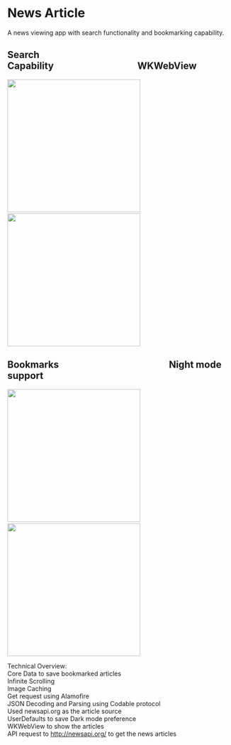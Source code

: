 # News Article 
A news viewing app with search functionality and bookmarking capability.
## Search Capability&nbsp;&nbsp;&nbsp;&nbsp;&nbsp;&nbsp;&nbsp;&nbsp;&nbsp;&nbsp;&nbsp;&nbsp;&nbsp;&nbsp;&nbsp;&nbsp;&nbsp;&nbsp;&nbsp;&nbsp;&nbsp;&nbsp;&nbsp;&nbsp;&nbsp;&nbsp;&nbsp;&nbsp;&nbsp;&nbsp;&nbsp;&nbsp;&nbsp;&nbsp;&nbsp;&nbsp;&nbsp;&nbsp;WKWebView
<img src="https://user-images.githubusercontent.com/60834223/105732728-b8b5e580-5f6b-11eb-8a51-0dc6a5f6cfff.png" width = "300" />&nbsp;&nbsp;&nbsp;&nbsp;&nbsp;&nbsp;&nbsp;&nbsp;&nbsp;&nbsp;&nbsp;&nbsp;&nbsp;&nbsp;&nbsp;&nbsp;&nbsp;&nbsp;<img src="https://user-images.githubusercontent.com/60834223/105808804-69ab9700-5fe3-11eb-9869-1fc98babc486.png" width = "300" />

## Bookmarks&nbsp;&nbsp;&nbsp;&nbsp;&nbsp;&nbsp;&nbsp;&nbsp;&nbsp;&nbsp;&nbsp;&nbsp;&nbsp;&nbsp;&nbsp;&nbsp;&nbsp;&nbsp;&nbsp;&nbsp;&nbsp;&nbsp;&nbsp;&nbsp;&nbsp;&nbsp;&nbsp;&nbsp;&nbsp;&nbsp;&nbsp;&nbsp;&nbsp;&nbsp;&nbsp;&nbsp;&nbsp;&nbsp;&nbsp;&nbsp;&nbsp;&nbsp;&nbsp;&nbsp;&nbsp;&nbsp;&nbsp;&nbsp;&nbsp;&nbsp;Night mode support
<img src="https://user-images.githubusercontent.com/60834223/105729972-c322b000-5f68-11eb-97cd-1bf6e172e31c.png" width = "300" />&nbsp;&nbsp;&nbsp;&nbsp;&nbsp;&nbsp;&nbsp;&nbsp;&nbsp;&nbsp;&nbsp;&nbsp;&nbsp;&nbsp;&nbsp;&nbsp;&nbsp;&nbsp;<img src="https://user-images.githubusercontent.com/60834223/105694785-4b3e9080-5f3c-11eb-948f-7d13bab45301.png" width = "300" /> 

Technical Overview:\
Core Data to save bookmarked articles\
Infinite Scrolling\
Image Caching\
Get request using Alamofire\
JSON Decoding and Parsing using Codable protocol\
Used newsapi.org as the article source\
UserDefaults to save Dark mode preference\
WKWebView to show the articles\
API request to http://newsapi.org/ to get the news articles
